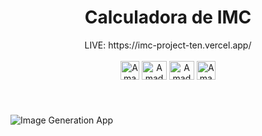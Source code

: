 
<h1 align="center">Calculadora de IMC</h1>

<div align="center">
LIVE: https://imc-project-ten.vercel.app/    
</div>

</br>
 <div style="display: inline_block" align="center">
 <img align="center" alt="Amadeo-VScode" height="30" widith="40" src="https://github.com/Amadeo-Frontend/devicon/blob/master/icons/react/react-original.svg">
 <img align="center" alt="Amadeo-Bootstrap" height="30" width="40" src="https://github.com/Amadeo-Frontend/devicon/blob/master/icons/bootstrap/bootstrap-original-wordmark.svg">
 <img align="center" alt="Amadeo-JavaScript" height="30" width="40" src="https://github.com/Amadeo-Frontend/devicon/blob/master/icons/javascript/javascript-original.svg">
 <img align="center" alt="Amadeo-VScode" height="30" widith="40" src="https://github.com/Amadeo-Frontend/devicon/blob/master/icons/nodejs/nodejs-original.svg">
     
  </div>
  </br>

#

![Image Generation App](https://github.com/Amadeo-Frontend/images_sites/blob/main/%5D_imc-project-ten.vercel.app.jpeg)
